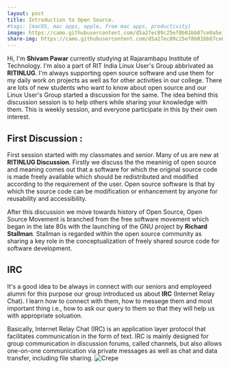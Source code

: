 ```yaml
---
layout: post
title: Introduction to Open Source.
#tags: [macOS, mac apps, apple, free mac apps, productivity]
image: https://camo.githubusercontent.com/d5a27ec89c25ef8b01bb87ce0a5e138e8a21deb8/68747470733a2f2f6172617361746173617967696e2e6769746875622e696f2f6f70656e6c6f676f732f6c6f676f732f726563757273652e6a7067
share-img: https://camo.githubusercontent.com/d5a27ec89c25ef8b01bb87ce0a5e138e8a21deb8/68747470733a2f2f6172617361746173617967696e2e6769746875622e696f2f6f70656e6c6f676f732f6c6f676f732f726563757273652e6a7067
---
```


Hi, I'm __Shivam Pawar__ currently studying at Rajarambapu Institute of Technology. I'm also a part of RIT India Linux User's Group abbrivated as __RITINLUG__. I'm always supporting open source software and use them for my daily work on projects as well as for other activities in our college.
There are lots of new students who want to know about open source and our Linux User's Group started a discussion for the same.
The idea behind this discussion session is to help others while sharing your knowledge with them. This is weekly session, and everyone participate in this by their own interest.

## First Discussion :
First session started with my classmates and senior. Many of us are new at __RITINLUG Discussion__. Firstly we discuss the the meaninig of open source and meaning comes out that a software for which the original source code is made freely available which should be redistributed and modified according to the requirement of the user. Open source software is that by which the source code can be modification or enhancement by anyone for reusability and accessibility.

After this discussion we move towards history of Open Source, Open Source Movement is branched from the free software movement which began in the late 80s with the launching of the GNU project by __Richard Stallman__. Stallman is regarded within the open source community as sharing a key role in the conceptualization of freely shared source code for software development.

## IRC
It's a good idea to be always in connect with our seniors and employeed alumni for this purpose our group introduced us about __IRC__ (Internet Relay Chat). I learn how to connect with them, how to messege them and most important thing i.e., how to ask our query to them so that they will help us with appropriate soluation.

Basically, Internet Relay Chat (IRC) is an application layer protocol that facilitates communication in the form of text.
IRC is mainly designed for group communication in discussion forums, called channels, but also allows one-on-one communication via private messages as well as chat and data transfer, including file sharing.
![Crepe](https://drive.google.com/open?id=1xe7XkVXpslKD2VgsU6UmZP7SmsBVqfMx)

